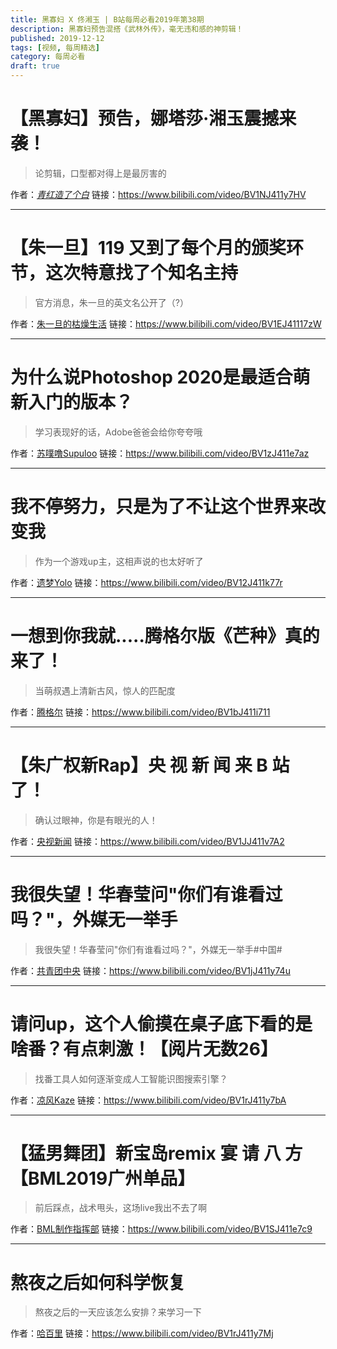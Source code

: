 ```yaml
---
title: 黑寡妇 X 佟湘玉 | B站每周必看2019年第38期
description: 黑寡妇预告混搭《武林外传》，毫无违和感的神剪辑！
published: 2019-12-12
tags: [视频, 每周精选]
category: 每周必看
draft: true
---
```


# 【黑寡妇】预告，娜塔莎·湘玉震撼来袭！
> 论剪辑，口型都对得上是最厉害的

作者：[_青红造了个白_](https://space.bilibili.com/21778075)
链接：https://www.bilibili.com/video/BV1NJ411y7HV

---

# 【朱一旦】119 又到了每个月的颁奖环节，这次特意找了个知名主持
> 官方消息，朱一旦的英文名公开了（?）

作者：[朱一旦的枯燥生活](https://space.bilibili.com/437316738)
链接：https://www.bilibili.com/video/BV1EJ41117zW

---

# 为什么说Photoshop 2020是最适合萌新入门的版本？
> 学习表现好的话，Adobe爸爸会给你夸夸哦

作者：[苏噗噜Supuloo](https://space.bilibili.com/7998925)
链接：https://www.bilibili.com/video/BV1zJ411e7az

---

# 我不停努力，只是为了不让这个世界来改变我
> 作为一个游戏up主，这相声说的也太好听了

作者：[遗梦Yolo](https://space.bilibili.com/36825256)
链接：https://www.bilibili.com/video/BV12J411k77r

---

# 一想到你我就.....腾格尔版《芒种》真的来了！
> 当萌叔遇上清新古风，惊人的匹配度

作者：[腾格尔](https://space.bilibili.com/386043247)
链接：https://www.bilibili.com/video/BV1bJ411i711

---

# 【朱广权新Rap】央 视 新 闻 来 B 站 了！
> 确认过眼神，你是有眼光的人！

作者：[央视新闻](https://space.bilibili.com/456664753)
链接：https://www.bilibili.com/video/BV1JJ411v7A2

---

# 我很失望！华春莹问"你们有谁看过吗？"，外媒无一举手
> 我很失望！华春莹问"你们有谁看过吗？"，外媒无一举手#中国#

作者：[共青团中央](https://space.bilibili.com/20165629)
链接：https://www.bilibili.com/video/BV1jJ411y74u

---

# 请问up，这个人偷摸在桌子底下看的是啥番？有点刺激！【阅片无数26】
> 找番工具人如何逐渐变成人工智能识图搜索引擎？

作者：[凉风Kaze](https://space.bilibili.com/14110780)
链接：https://www.bilibili.com/video/BV1rJ411y7bA

---

# 【猛男舞团】新宝岛remix 宴 请 八 方【BML2019广州单品】
> 前后踩点，战术甩头，这场live我出不去了啊

作者：[BML制作指挥部](https://space.bilibili.com/403748305)
链接：https://www.bilibili.com/video/BV1SJ411e7c9

---

# 熬夜之后如何科学恢复
> 熬夜之后的一天应该怎么安排？来学习一下

作者：[哈百里](https://space.bilibili.com/381374122)
链接：https://www.bilibili.com/video/BV1rJ411y7Mj

